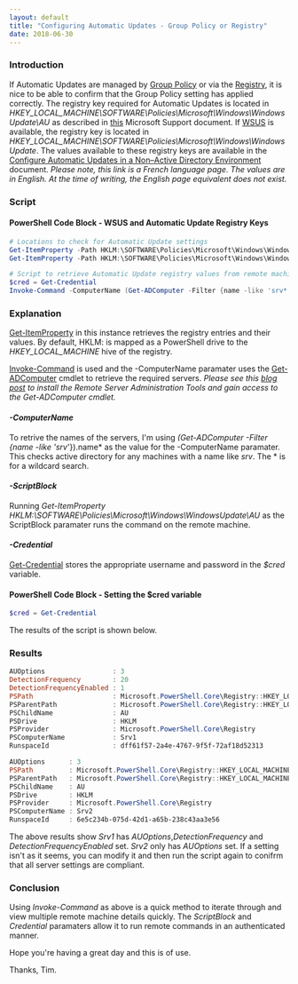 ```yaml
---
layout: default
title: "Configuring Automatic Updates - Group Policy or Registry"
date: 2018-06-30
---
```

### Introduction
If Automatic Updates are managed by [Group Policy](https://msdn.microsoft.com/en-us/library/ee663280(v=vs.85).aspx) or via the [Registry](https://msdn.microsoft.com/en-us/library/windows/desktop/ms724871(v=vs.85).aspx), it is nice to be able to confirm that the Group Policy setting has applied correctly. The registry key required for Automatic Updates is located in *HKEY_LOCAL_MACHINE\SOFTWARE\Policies\Microsoft\Windows\WindowsUpdate\AU* as described in [this](https://support.microsoft.com/en-au/help/328010/how-to-configure-automatic-updates-by-using-group-policy-or-registry-s) Microsoft Support document. If [WSUS](https://docs.microsoft.com/en-us/windows-server/administration/windows-server-update-services/get-started/windows-server-update-services-wsus) is available, the registry key is located in *HKEY_LOCAL_MACHINE\SOFTWARE\Policies\Microsoft\Windows\WindowsUpdate*. The values available to these registry keys are available in the [Configure Automatic Updates in a Non–Active Directory Environment](https://docs.microsoft.com/fr-fr/security-updates/windowsupdateservices/18127152) document.
*Please note, this link is a French language page. The values are in English. At the time of writing, the English page equivalent does not exist.*

### Script
#### PowerShell Code Block - WSUS and Automatic Update Registry Keys
```powershell
# Locations to check for Automatic Update settings
Get-ItemProperty -Path HKLM:\SOFTWARE\Policies\Microsoft\Windows\WindowsUpdate
Get-ItemProperty -Path HKLM:\SOFTWARE\Policies\Microsoft\Windows\WindowsUpdate\AU

# Script to retrieve Automatic Update registry values from remote machines
$cred = Get-Credential
Invoke-Command -ComputerName (Get-ADComputer -Filter {name -like 'srv*'}).name -ScriptBlock {Get-ItemProperty HKLM:\SOFTWARE\Policies\Microsoft\Windows\WindowsUpdate\AU} -Credential $cred

```

### Explanation
[Get-ItemProperty](https://docs.microsoft.com/en-us/powershell/module/microsoft.powershell.management/get-itemproperty?view=powershell-6) in this instance retrieves the registry entries and their values. By default, HKLM: is mapped as a PowerShell drive to the *HKEY_LOCAL_MACHINE* hive of the registry.

[Invoke-Command](https://docs.microsoft.com/en-us/powershell/module/microsoft.powershell.core/invoke-command?view=powershell-6) is used and the -ComputerName paramater uses the [Get-ADComputer](https://technet.microsoft.com/es-es/library/hh852328(v=wps.630).aspx) cmdlet to retrieve the required servers.
*Please see this [blog post](https://github.com/timhaintz/timhaintz.github.io/blob/master/_posts/2018-05-04-PowerShell-Get-ADComputer.md) to install the Remote Server Administration Tools and gain access to the Get-ADComputer cmdlet.*

#### *-ComputerName*
To retrive the names of the servers, I'm using *(Get-ADComputer -Filter {name -like 'srv*'}).name* as the value for the -ComputerName paramater. This checks active directory for any machines with a name like *srv*. The * is for a wildcard search.

#### *-ScriptBlock*
Running *Get-ItemProperty HKLM:\SOFTWARE\Policies\Microsoft\Windows\WindowsUpdate\AU* as the ScriptBlock paramater runs the command on the remote machine.

#### *-Credential*
[Get-Credential](https://docs.microsoft.com/en-us/powershell/module/microsoft.powershell.security/get-credential?view=powershell-6) stores the appropriate username and password in the *$cred* variable.

#### PowerShell Code Block - Setting the $cred variable
```powershell
$cred = Get-Credential
```

The results of the script is shown below.

### Results
```powershell
AUOptions                 : 3
DetectionFrequency        : 20
DetectionFrequencyEnabled : 1
PSPath                    : Microsoft.PowerShell.Core\Registry::HKEY_LOCAL_MACHINE\SOFTWARE\Policies\Microsoft\Windows\WindowsUpdate\AU
PSParentPath              : Microsoft.PowerShell.Core\Registry::HKEY_LOCAL_MACHINE\SOFTWARE\Policies\Microsoft\Windows\WindowsUpdate
PSChildName               : AU
PSDrive                   : HKLM
PSProvider                : Microsoft.PowerShell.Core\Registry
PSComputerName            : Srv1
RunspaceId                : dff61f57-2a4e-4767-9f5f-72af18d52313

AUOptions      : 3
PSPath         : Microsoft.PowerShell.Core\Registry::HKEY_LOCAL_MACHINE\SOFTWARE\Policies\Microsoft\Windows\WindowsUpdate\AU
PSParentPath   : Microsoft.PowerShell.Core\Registry::HKEY_LOCAL_MACHINE\SOFTWARE\Policies\Microsoft\Windows\WindowsUpdate
PSChildName    : AU
PSDrive        : HKLM
PSProvider     : Microsoft.PowerShell.Core\Registry
PSComputerName : Srv2
RunspaceId     : 6e5c234b-075d-42d1-a65b-238c43aa3e56
```

The above results show *Srv1* has *AUOptions*,*DetectionFrequency* and *DetectionFrequencyEnabled* set. *Srv2* only has *AUOptions* set. If a setting isn't as it seems, you can modify it and then run the script again to conifrm that all server settings are compliant.

### Conclusion
Using *Invoke-Command* as above is a quick method to iterate through and view multiple remote machine details quickly. The *ScriptBlock* and *Credential* paramaters allow it to run remote commands in an authenticated manner.



Hope you're having a great day and this is of use.

Thanks, Tim.
